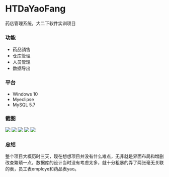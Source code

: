 # HTDaYaoFang
药店管理系统，大二下软件实训项目

### 功能

- 药品销售
- 仓库管理
- 人员管理
- 数据导出

### 平台

- Windows 10
- Myeclipse
- MySQL 5.7 

### 截图



<img src="https://github.com/aiyouweiya/HTDaYaoFang/blob/master/screenshot/login.png?raw=true"/>

<img src="https://github.com/aiyouweiya/HTDaYaoFang/blob/master/screenshot/sale_main.png?raw=true"/>

<img src="https://github.com/aiyouweiya/HTDaYaoFang/blob/master/screenshot/garage.png?raw=true"/>

<img src="https://github.com/aiyouweiya/HTDaYaoFang/blob/master/screenshot/update_yao.png?raw=true"/>

<img src="https://github.com/aiyouweiya/HTDaYaoFang/blob/master/screenshot/person.png?raw=true"/>

### 总结

整个项目大概历时三天，现在想想项目并没有什么难点，无非就是界面布局和增删改查繁琐一点，数据库的设计当时没有考虑太多，就十分粗暴的弄了两张毫无关联的表，员工表employe和药品表yao。